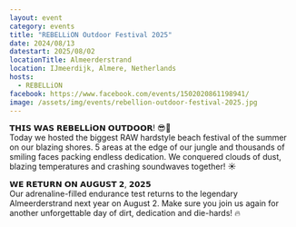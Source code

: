 ```yaml
---
layout: event
category: events
title: "REBELLiON Outdoor Festival 2025"
date: 2024/08/13
datestart: 2025/08/02
locationTitle: Almeerderstrand
location: IJmeerdijk, Almere, Netherlands
hosts:
  - REBELLiON
facebook: https://www.facebook.com/events/1502020861198941/
image: /assets/img/events/rebellion-outdoor-festival-2025.jpg
---
```


𝗧𝗛𝗜𝗦 𝗪𝗔𝗦 𝗥𝗘𝗕𝗘𝗟𝗟𝗶𝗢𝗡 𝗢𝗨𝗧𝗗𝗢𝗢𝗥! 😎🌊  
Today we hosted the biggest RAW hardstyle beach festival of the summer on our blazing shores. 5 areas at the edge of our jungle and thousands of smiling faces packing endless dedication. We conquered clouds of dust, blazing temperatures and crashing soundwaves together! ☀️

𝗪𝗘 𝗥𝗘𝗧𝗨𝗥𝗡 𝗢𝗡 𝗔𝗨𝗚𝗨𝗦𝗧 𝟮, 𝟮𝟬𝟮𝟱  
Our adrenaline-filled endurance test returns to the legendary Almeerderstrand next year on August 2. Make sure you join us again for another unforgettable day of dirt, dedication and die-hards! 🔥